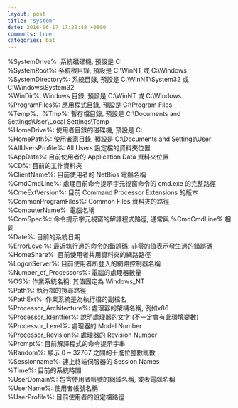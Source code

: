 ```yaml
---
layout: post
title: "system"
date: 2016-06-17 17:22:48 +0800
comments: true
categories: bat
---
```

%SystemDrive%: 系統磁碟機, 預設是 C:  
%SystemRoot%: 系統根目錄, 預設是 C:\WinNT 或 C:\Windows  
%SystemDirectory%: 系統目錄, 預設是 C:\WinNT\System32 或 C:\Windows\System32  
%WinDir%: Windows 目錄, 預設是 C:\WinNT 或 C:\Windows  
%ProgramFiles%: 應用程式目錄, 預設是 C:\Program Files  
%Temp%、%Tmp%: 暫存檔目錄, 預設是 C:\Documents and Settings\User\Local Settings\Temp  
%HomeDrive%: 使用者目錄的磁碟機, 預設是 C:  
%HomePath%: 使用者家目錄, 預設是 C:\Documents and Settings\User  
%AllUsersProfile%: All Users 設定檔的資料夾位置  
%AppData%: 目前使用者的 Application Data 資料夾位置  
%CD%: 目前的工作資料夾  
%ClientName%: 目前使用者的 NetBios 電腦名稱  
%CmdCmdLine%: 處理目前命令提示字元視窗命令的 cmd.exe 的完整路徑  
%CmeExtVersion%: 目前 Command Processor Extensions 的版本  
%CommonProgramFiles%: Common Files 資料夾的路徑  
%ComputerName%: 電腦名稱  
%ComSpec%:: 命令提示字元視窗的解譯程式路徑, 通常與 %CmdCmdLine% 相同  
%Date%: 目前的系統日期  
%ErrorLevel%: 最近執行過的命令的錯誤碼; 非零的值表示發生過的錯誤碼  
%HomeShare%: 目前使用者共用資料夾的網路路徑  
%LogonServer%: 目前使用者所登入的網路控制器名稱  
%Number_of_Processors%: 電腦的處理器數量  
%OS%: 作業系統名稱, 其值固定為 Windows_NT  
%Path%: 執行檔的搜尋路徑  
%PathExt%: 作業系統是為執行檔的副檔名  
%Processor_Architecture%: 處理器的架構名稱, 例如x86  
%Processor_Identfier%: 說明處理器的文字 (不一定會有此環境變數)  
%Processor_Level%: 處理器的 Model Number  
%Processor_Revision%: 處理器的 Revision Number  
%Prompt%: 目前解譯程式的命令提示字串  
%Random%: 顯示 0 ~ 32767 之間的十進位整數亂數  
%Sessionname%: 連上終端伺服器的 Session Names  
%Time%: 目前的系統時間  
%UserDomain%: 包含使用者帳號的網域名稱, 或者電腦名稱  
%UserName%: 使用者帳號名稱  
%UserProfile%: 目前使用者的設定檔路徑  